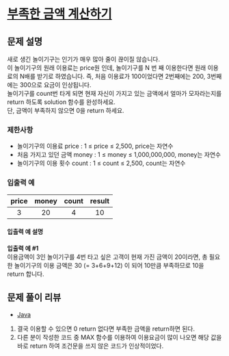 # [부족한 금액 계산하기](https://programmers.co.kr/learn/courses/30/lessons/82612)

## 문제 설명
새로 생긴 놀이기구는 인기가 매우 많아 줄이 끊이질 않습니다.  
이 놀이기구의 원래 이용료는 price원 인데, 놀이기구를 N 번 째 이용한다면 원래 이용료의 N배를 받기로 하였습니다. 즉, 처음 이용료가 100이었다면 2번째에는 200, 3번째에는 300으로 요금이 인상됩니다.  
놀이기구를 count번 타게 되면 현재 자신이 가지고 있는 금액에서 얼마가 모자라는지를 return 하도록 solution 함수를 완성하세요.  
단, 금액이 부족하지 않으면 0을 return 하세요.

### 제한사항
- 놀이기구의 이용료 price : 1 ≤ price ≤ 2,500, price는 자연수
- 처음 가지고 있던 금액 money : 1 ≤ money ≤ 1,000,000,000, money는 자연수
- 놀이기구의 이용 횟수 count : 1 ≤ count ≤ 2,500, count는 자연수

### 입출력 예

|price|money|count|result|
|:-:|:-:|:-:|:-:|
|3|20|4|10|

#### 입출력 예 설명
**입출력 예 #1**  
이용금액이 3인 놀이기구를 4번 타고 싶은 고객이 현재 가진 금액이 20이라면, 총 필요한 놀이기구의 이용 금액은 30 (= 3+6+9+12) 이 되어 10만큼 부족하므로 10을 return 합니다.

## 문제 풀이 리뷰
- [Java](./Solution.java)
1. 결국 이용할 수 있으면 0 return 없다면 부족한 금액을 return하면 된다.
2. 다른 분이 작성한 코드 중 MAX 함수를 이용하여 이용요금이 많이 나오면 해당 값을 바로 return 하여 조건문을 쓰지 않은 코드가 인상적이었다.
